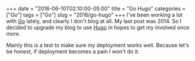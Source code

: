 +++
date = "2016-06-10T02:10:00-05:00"
title = "Go Hugo"
categories = ["Go"]
tags = ["Go"]
slug = "2016/go-hugo"
+++
I've been working a lot with [Go](https://golang.org/) lately, and clearly I don't blog at all. My last post was 2014. So I decided to upgrade my blog to use [Hugo](http://gohugo.io/) in hopes to get my involved once more.

Mainly this is a test to make sure my deployment works well. Because let's be honest, if deployment becomes a pain I won't do it.
